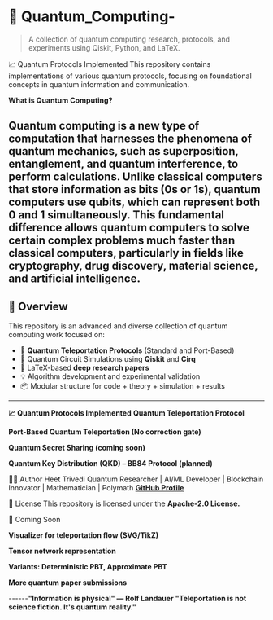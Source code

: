 
# 🧠 Quantum_Computing-

> A collection of quantum computing research, protocols, and experiments using Qiskit, Python, and LaTeX.
> 
📈 Quantum Protocols Implemented
This repository contains implementations of various quantum protocols, focusing on foundational concepts in quantum information and communication.

**What is Quantum Computing?**

Quantum computing is a new type of computation that harnesses the phenomena of quantum mechanics, such as superposition, entanglement, and quantum interference, to perform calculations. Unlike classical computers that store information as bits (0s or 1s), quantum computers use qubits, which can represent both 0 and 1 simultaneously. This fundamental difference allows quantum computers to solve certain complex problems much faster than classical computers, particularly in fields like cryptography, drug discovery, material science, and artificial intelligence.
---

## 📌 Overview

This repository is an advanced and diverse collection of quantum computing work focused on:

- 🚀 **Quantum Teleportation Protocols** (Standard and Port-Based)
- 🔁 Quantum Circuit Simulations using **Qiskit** and **Cirq**
- 📄 LaTeX-based **deep research papers**
- 💡 Algorithm development and experimental validation
- 📦 Modular structure for code + theory + simulation + results

---



**📈 Quantum Protocols Implemented**
 **Quantum Teleportation Protocol**

**Port-Based Quantum Teleportation (No correction gate)**

 **Quantum Secret Sharing (coming soon)**
 
**Quantum Key Distribution (QKD) – BB84 Protocol (planned)**


👨‍💻 Author
Heet Trivedi
Quantum Researcher | AI/ML Developer | Blockchain Innovator | Mathematician | Polymath
**[GitHub Profile](https://github.com/heet25itachi/)**

📖 License
This repository is licensed under the **Apache-2.0 License.**


🌌 Coming Soon

**Visualizer for teleportation flow (SVG/TikZ)**

**Tensor network representation**

**Variants: Deterministic PBT, Approximate PBT**

**More quantum paper submissions**



------**"Information is physical" — Rolf Landauer
"Teleportation is not science fiction. It's quantum reality."**

